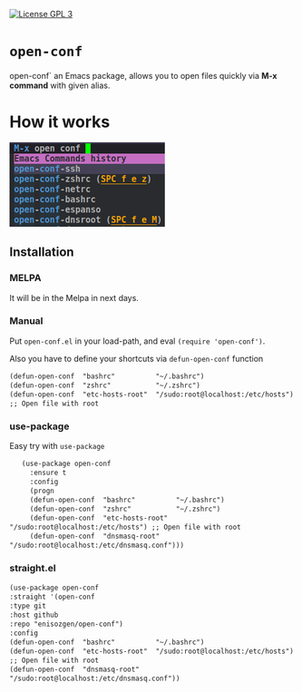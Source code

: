 <p align="left"><a href="http://www.gnu.org/licenses/gpl-3.0.txt"><img src="https://img.shields.io/badge/license-GPL_3-green.svg" alt="License GPL 3" /></a>


# `open-conf`

open-conf` an Emacs package, allows you to open files quickly via **M-x command** with given alias.


# How it works

![example](docs/example.png)


## Installation

### MELPA

  It will be in the Melpa in next days.

### Manual

  Put `open-conf.el` in your load-path, and eval `(require 'open-conf')`.

  Also you have to define your shortcuts via `defun-open-conf` function

  ```elisp
  (defun-open-conf  "bashrc"          "~/.bashrc")
  (defun-open-conf  "zshrc"           "~/.zshrc")
  (defun-open-conf  "etc-hosts-root"  "/sudo:root@localhost:/etc/hosts") ;; Open file with root
  ```

### use-package

   Easy try with `use-package`

``` elisp
   (use-package open-conf
     :ensure t
     :config
     (progn
     (defun-open-conf  "bashrc"          "~/.bashrc")
     (defun-open-conf  "zshrc"           "~/.zshrc")
     (defun-open-conf  "etc-hosts-root"  "/sudo:root@localhost:/etc/hosts") ;; Open file with root
     (defun-open-conf  "dnsmasq-root"    "/sudo:root@localhost:/etc/dnsmasq.conf")))
```


### straight.el

```elisp
(use-package open-conf
:straight '(open-conf
:type git
:host github
:repo "enisozgen/open-conf")
:config
(defun-open-conf  "bashrc"          "~/.bashrc")
(defun-open-conf  "etc-hosts-root"  "/sudo:root@localhost:/etc/hosts") ;; Open file with root
(defun-open-conf  "dnsmasq-root"    "/sudo:root@localhost:/etc/dnsmasq.conf"))
```
